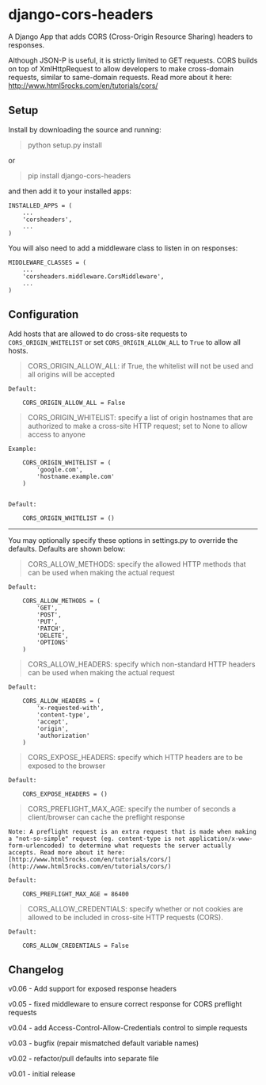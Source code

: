 django-cors-headers
==================

A Django App that adds CORS (Cross-Origin Resource Sharing) headers to responses. 

Although JSON-P is useful, it is strictly limited to GET requests. CORS builds on top of XmlHttpRequest to allow developers to make cross-domain requests, similar to same-domain requests. Read more about it here: [http://www.html5rocks.com/en/tutorials/cors/ ](http://www.html5rocks.com/en/tutorials/cors/)


## Setup ##
Install by downloading the source and running:

>	python setup.py install

or

>	pip install django-cors-headers

and then add it to your installed apps:

	INSTALLED_APPS = (
        ...
        'corsheaders',
        ...
    )

You will also need to add a middleware class to listen in on responses:

	MIDDLEWARE_CLASSES = (
        ...
        'corsheaders.middleware.CorsMiddleware',
        ...
    )

## Configuration ##

Add hosts that are allowed to do cross-site requests to `CORS_ORIGIN_WHITELIST` or set `CORS_ORIGIN_ALLOW_ALL` to `True` to allow all hosts.


>CORS\_ORIGIN\_ALLOW\_ALL: if True, the whitelist will not be used and all origins will be accepted

    Default:

        CORS_ORIGIN_ALLOW_ALL = False

>CORS\_ORIGIN\_WHITELIST: specify a list of origin hostnames that are authorized to make a cross-site HTTP request; set to None to allow access to anyone

	Example:

		CORS_ORIGIN_WHITELIST = (
			'google.com',
			'hostname.example.com'
		)


	Default:

		CORS_ORIGIN_WHITELIST = ()


---


You may optionally specify these options in settings.py to override the defaults. Defaults are shown below:


>CORS\_ALLOW\_METHODS: specify the allowed HTTP methods that can be used when making the actual request 

	Default:

		CORS_ALLOW_METHODS = (
 	   		'GET',
   	   		'POST',
       		'PUT',
       		'PATCH',
       		'DELETE',
       		'OPTIONS'
   		)

>CORS\_ALLOW\_HEADERS: specify which non-standard HTTP headers can be used when making the actual request

	Default:

		CORS_ALLOW_HEADERS = (
   			'x-requested-with',
    		'content-type',
    		'accept',
    		'origin',
    		'authorization'
		)
		
>CORS\_EXPOSE\_HEADERS: specify which HTTP headers are to be exposed to the browser

	Default:

		CORS_EXPOSE_HEADERS = ()

>CORS\_PREFLIGHT\_MAX\_AGE: specify the number of seconds a client/browser can cache the preflight response

	Note: A preflight request is an extra request that is made when making a "not-so-simple" request (eg. content-type is not application/x-www-form-urlencoded) to determine what requests the server actually accepts. Read more about it here: [http://www.html5rocks.com/en/tutorials/cors/](http://www.html5rocks.com/en/tutorials/cors/)

	Default:

		CORS_PREFLIGHT_MAX_AGE = 86400

>CORS\_ALLOW\_CREDENTIALS: specify whether or not cookies are allowed to be included in cross-site HTTP requests (CORS).

	Default:

		CORS_ALLOW_CREDENTIALS = False

## Changelog ##

v0.06 - Add support for exposed response headers

v0.05 - fixed middleware to ensure correct response for CORS preflight requests

v0.04 - add Access-Control-Allow-Credentials control to simple requests

v0.03 - bugfix (repair mismatched default variable names)

v0.02 - refactor/pull defaults into separate file

v0.01 - initial release
